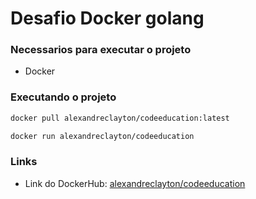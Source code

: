 # Desafio Docker golang

### Necessarios para executar o projeto
- Docker

### Executando o projeto
```sh
docker pull alexandreclayton/codeeducation:latest

docker run alexandreclayton/codeeducation
```

### Links
- Link do DockerHub: [alexandreclayton/codeeducation](https://hub.docker.com/r/alexandreclayton/codeeducation)

